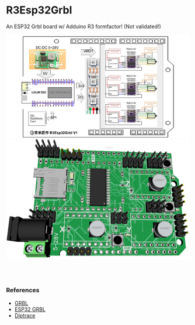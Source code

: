 # R3Esp32Grbl
An ESP32 Grbl board w/ Adduino R3 formfactor! (Not validated!)

![R3Esp32Grbl](R3ESP32Grbl_BlockDiagram.png) <br>
![3D Board](R3Esp32Grbl_MB.png)

<br>
<br>

### References
  - [GRBL](https://github.com/gnea/grbl/wiki) <br>
  - [ESP32 GRBL](https://github.com/bdring/Grbl_Esp32) <br>
  - [Diptrace](https://diptrace.com/) <br>
